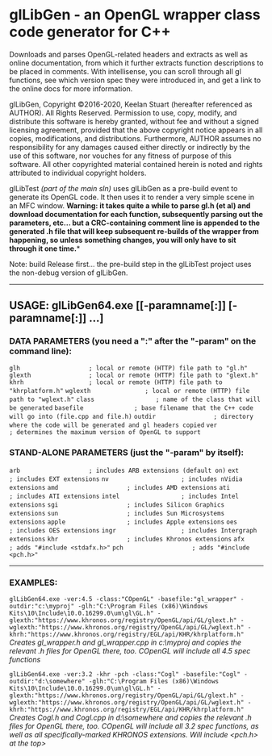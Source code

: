 # glLibGen - an OpenGL wrapper class code generator for C++
Downloads and parses OpenGL-related headers and extracts as well as online documentation, from which it further extracts function descriptions to be placed in comments. With intellisense, you can scroll through all gl functions, see which version spec they were introduced in, and get a link to the online docs for more information.

glLibGen, Copyright ©2016-2020, Keelan Stuart (hereafter referenced as AUTHOR). All Rights Reserved. Permission to use, copy, modify, and distribute this software is hereby granted, without fee and without a signed licensing agreement, provided that the above copyright notice appears in all copies, modifications, and distributions. Furthermore, AUTHOR assumes no responsibility for any damages caused either directly or indirectly by the use of this software, nor vouches for any fitness of purpose of this software.
All other copyrighted material contained herein is noted and rights attributed to individual copyright holders.

glLibTest _(part of the main sln)_ uses glLibGen as a pre-build event to generate its OpenGL code. It then uses it to render a very simple scene in an MFC window.
**Warning: it takes quite a while to parse gl.h (et al) and download documentation for each function, subsequently parsing out the parameters, etc... but a CRC-containing comment line is appended to the generated .h file that will keep subsequent re-builds of the wrapper from happening, so unless something changes, you will only have to sit through it one time.***

Note: build Release first... the pre-build step in the glLibTest project uses the non-debug version of glLibGen.

***

## USAGE: glLibGen64.exe [[-paramname[:]] [-paramname[:]] ...]

### DATA PARAMETERS (you need a ":" after the "-param" on the command line):
```glh                   ; local or remote (HTTP) file path to "gl.h"```
```glexth                ; local or remote (HTTP) file path to "glext.h"```
```khrh                  ; local or remote (HTTP) file path to "khrplatform.h"```
```wglexth               ; local or remote (HTTP) file path to "wglext.h"```
```class                 ; name of the class that will be generated```
```basefile              ; base filename that the C++ code will go into (file.cpp and file.h)```
```outdir                ; directory where the code will be generated and gl headers copied```
```ver                   ; determines the maximum version of OpenGL to support```

### STAND-ALONE PARAMETERS (just the "-param" by itself):
```arb                   ; includes ARB extensions (default on)```
```ext                   ; includes EXT extensions```
```nv                    ; includes nVidia extensions```
```amd                   ; includes AMD extensions```
```ati                   ; includes ATI extensions```
```intel                 ; includes Intel extensions```
```sgi                   ; includes Silicon Graphics extensions```
```sun                   ; includes Sun Microsystems extensions```
```apple                 ; includes Apple extensions```
```oes                   ; includes OES extensions```
```ingr                  ; includes Intergraph extensions```
```khr                   ; includes Khronos extensions```
```afx                   ; adds "#include <stdafx.h>"```
```pch                   ; adds "#include <pch.h>"```

***

### EXAMPLES:

```glLibGen64.exe -ver:4.5 -class:"COpenGL" -basefile:"gl_wrapper" -outdir:"c:\myproj" -glh:"C:\Program Files (x86)\Windows Kits\10\Include\10.0.16299.0\um\gl\GL.h" -glexth:"https://www.khronos.org/registry/OpenGL/api/GL/glext.h" -wglexth:"https://www.khronos.org/registry/OpenGL/api/GL/wglext.h" -khrh:"https://www.khronos.org/registry/EGL/api/KHR/khrplatform.h"```
_Creates gl_wrapper.h and gl_wrapper.cpp in c:\myproj and copies the relevant .h files for OpenGL there, too. COpenGL will include all 4.5 spec functions_

```glLibGen64.exe -ver:3.2 -khr -pch -class:"Cogl" -basefile:"Cogl" -outdir:"d:\somewhere" -glh:"C:\Program Files (x86)\Windows Kits\10\Include\10.0.16299.0\um\gl\GL.h" -glexth:"https://www.khronos.org/registry/OpenGL/api/GL/glext.h" -wglexth:"https://www.khronos.org/registry/OpenGL/api/GL/wglext.h" -khrh:"https://www.khronos.org/registry/EGL/api/KHR/khrplatform.h"```
_Creates Cogl.h and Cogl.cpp in d:\somewhere and copies the relevant .h files for OpenGL there, too. COpenGL will include all 3.2 spec functions, as well as all specifically-marked KHRONOS extensions. Will include <pch.h> at the top>_
